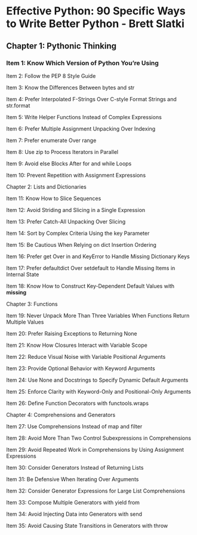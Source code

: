 # Effective Python: 90 Specific Ways to Write Better Python - Brett Slatki

## Chapter 1: Pythonic Thinking

### Item 1: Know Which Version of Python You’re Using

Item 2: Follow the PEP 8 Style Guide

Item 3: Know the Differences Between bytes and str

Item 4: Prefer Interpolated F-Strings Over C-style Format Strings and str.format

Item 5: Write Helper Functions Instead of Complex Expressions

Item 6: Prefer Multiple Assignment Unpacking Over Indexing

Item 7: Prefer enumerate Over range

Item 8: Use zip to Process Iterators in Parallel

Item 9: Avoid else Blocks After for and while Loops

Item 10: Prevent Repetition with Assignment Expressions

Chapter 2: Lists and Dictionaries

Item 11: Know How to Slice Sequences

Item 12: Avoid Striding and Slicing in a Single Expression

Item 13: Prefer Catch-All Unpacking Over Slicing

Item 14: Sort by Complex Criteria Using the key Parameter

Item 15: Be Cautious When Relying on dict Insertion Ordering

Item 16: Prefer get Over in and KeyError to Handle Missing Dictionary Keys

Item 17: Prefer defaultdict Over setdefault to Handle Missing Items in Internal State

Item 18: Know How to Construct Key-Dependent Default Values with __missing__

Chapter 3: Functions

Item 19: Never Unpack More Than Three Variables When Functions Return Multiple Values

Item 20: Prefer Raising Exceptions to Returning None

Item 21: Know How Closures Interact with Variable Scope

Item 22: Reduce Visual Noise with Variable Positional Arguments

Item 23: Provide Optional Behavior with Keyword Arguments

Item 24: Use None and Docstrings to Specify Dynamic Default Arguments

Item 25: Enforce Clarity with Keyword-Only and Positional-Only Arguments

Item 26: Define Function Decorators with functools.wraps

Chapter 4: Comprehensions and Generators

Item 27: Use Comprehensions Instead of map and filter

Item 28: Avoid More Than Two Control Subexpressions in Comprehensions

Item 29: Avoid Repeated Work in Comprehensions by Using Assignment Expressions

Item 30: Consider Generators Instead of Returning Lists

Item 31: Be Defensive When Iterating Over Arguments

Item 32: Consider Generator Expressions for Large List Comprehensions

Item 33: Compose Multiple Generators with yield from

Item 34: Avoid Injecting Data into Generators with send

Item 35: Avoid Causing State Transitions in Generators with throw
